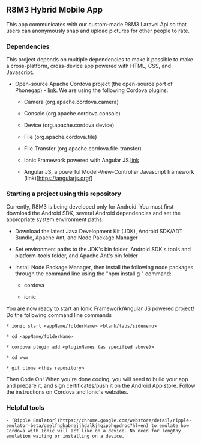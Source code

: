 ## R8M3 Hybrid Mobile App
This app communicates with our custom-made R8M3 Laravel Api so that users can anonymously snap and upload pictures for other people to rate.


### Dependencies
This project depends on multiple dependencies to make it possible to make a cross-platform, cross-device app powered with HTML, CSS, and Javascript.

- Open-source Apache Cordova project (the open-source port of Phonegap) - [link](http://cordova.apache.org/docs/en/3.5.0/index.html). We are using the following Cordova plugins:
    
    - Camera (org.apache.cordova.camera)
        
    - Console (org.apache.cordova.console)
        
    - Device (org.apache.cordova.device)
        
    - File (org.apache.cordova.file)
        
    - File-Transfer (org.apache.cordova.file-transfer)
        
    - Ionic Framework powered with Angular JS [link](http://ionicframework.com/)
    
    - Angular JS, a powerful Model-View-Controller Javascript framework (link)[https://angularjs.org/]


### Starting a project using this repository
Currently, R8M3 is being developed only for Android. You must first download the Android SDK, several Android dependencies and set the appropriate system environment paths.

- Download the latest Java Development Kit (JDK), Android SDK/ADT Bundle, Apache Ant, and Node Package Manager
    
- Set environment paths to the JDK's bin folder, Android SDK's tools and platform-tools folder, and Apache Ant's bin folder
    
- Install Node Package Manager, then install the following node packages through the command line using the "npm install g <packageName>" command:
    
    - cordova
        
    - ionic

You are now ready to start an Ionic Framework/Angular JS powered project! Do the following command line commands

    * ionic start <appName/folderName> <blank/tabs/sidemenu>
    
    * cd <appName/folderName>
    
    * cordova plugin add <pluginNames (as specified above)>
    
    * cd www
    
    * git clone <this repository>
    

Then Code On! When you're done coding, you will need to build your app and prepare it, and sign certificates/push it on the Android App store. Follow the instructions on Cordova and Ionic's websites.


### Helpful tools
    - [Ripple Emulator](https://chrome.google.com/webstore/detail/ripple-emulator-beta/geelfhphabnejjhdalkjhgipohgpdnoc?hl=en) to emulate how Cordova with Ionic will act like on a device. No need for lengthy emulation waiting or installing on a device.